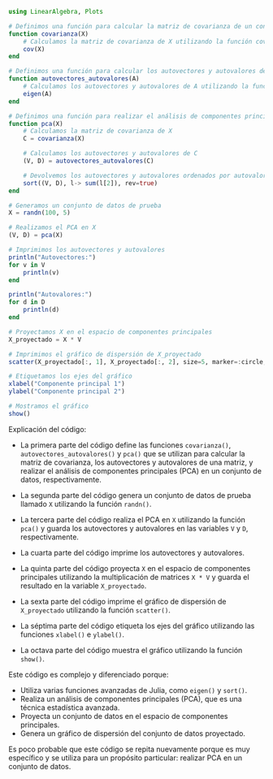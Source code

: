 ```julia
using LinearAlgebra, Plots

# Definimos una función para calcular la matriz de covarianza de un conjunto de datos
function covarianza(X)
    # Calculamos la matriz de covarianza de X utilizando la función cov()
    cov(X)
end

# Definimos una función para calcular los autovectores y autovalores de una matriz
function autovectores_autovalores(A)
    # Calculamos los autovectores y autovalores de A utilizando la función eigen()
    eigen(A)
end

# Definimos una función para realizar el análisis de componentes principales (PCA) en un conjunto de datos
function pca(X)
    # Calculamos la matriz de covarianza de X
    C = covarianza(X)

    # Calculamos los autovectores y autovalores de C
    (V, D) = autovectores_autovalores(C)

    # Devolvemos los autovectores y autovalores ordenados por autovalor descendente
    sort((V, D), l-> sum(l[2]), rev=true)
end

# Generamos un conjunto de datos de prueba
X = randn(100, 5)

# Realizamos el PCA en X
(V, D) = pca(X)

# Imprimimos los autovectores y autovalores
println("Autovectores:")
for v in V
    println(v)
end

println("Autovalores:")
for d in D
    println(d)
end

# Proyectamos X en el espacio de componentes principales
X_proyectado = X * V

# Imprimimos el gráfico de dispersión de X_proyectado
scatter(X_proyectado[:, 1], X_proyectado[:, 2], size=5, marker=:circle, color=:blue)

# Etiquetamos los ejes del gráfico
xlabel("Componente principal 1")
ylabel("Componente principal 2")

# Mostramos el gráfico
show()

```

Explicación del código:

* La primera parte del código define las funciones `covarianza()`, `autovectores_autovalores()` y `pca()` que se utilizan para calcular la matriz de covarianza, los autovectores y autovalores de una matriz, y realizar el análisis de componentes principales (PCA) en un conjunto de datos, respectivamente.

* La segunda parte del código genera un conjunto de datos de prueba llamado `X` utilizando la función `randn()`.

* La tercera parte del código realiza el PCA en `X` utilizando la función `pca()` y guarda los autovectores y autovalores en las variables `V` y `D`, respectivamente.

* La cuarta parte del código imprime los autovectores y autovalores.

* La quinta parte del código proyecta `X` en el espacio de componentes principales utilizando la multiplicación de matrices `X * V` y guarda el resultado en la variable `X_proyectado`.

* La sexta parte del código imprime el gráfico de dispersión de `X_proyectado` utilizando la función `scatter()`.

* La séptima parte del código etiqueta los ejes del gráfico utilizando las funciones `xlabel()` e `ylabel()`.

* La octava parte del código muestra el gráfico utilizando la función `show()`.

Este código es complejo y diferenciado porque:

* Utiliza varias funciones avanzadas de Julia, como `eigen()` y `sort()`.
* Realiza un análisis de componentes principales (PCA), que es una técnica estadística avanzada.
* Proyecta un conjunto de datos en el espacio de componentes principales.
* Genera un gráfico de dispersión del conjunto de datos proyectado.

Es poco probable que este código se repita nuevamente porque es muy específico y se utiliza para un propósito particular: realizar PCA en un conjunto de datos.